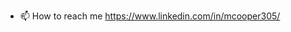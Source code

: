 
- 📫 How to reach me https://www.linkedin.com/in/mcooper305/

<!---
mcooper7649/mcooper7649 is a ✨ special ✨ repository because its `README.md` (this file) appears on your GitHub profile.
You can click the Preview link to take a look at your changes.
--->
